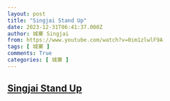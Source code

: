 ```yaml
---
layout: post
title: "Singjai Stand Up"
date: 2023-12-31T06:41:37.000Z
author: 城寨 Singjai
from: https://www.youtube.com/watch?v=0im1zlwlF9A
tags: [ 城寨 ]
comments: True
categories: [ 城寨 ]
---
```

<!--1704004897000-->
[Singjai Stand Up](https://www.youtube.com/watch?v=0im1zlwlF9A)
------

<div>

</div>
